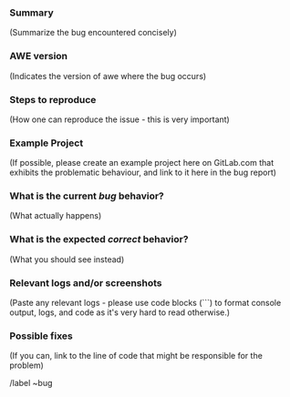 <!---
Please read this!

Before opening a new issue, make sure to search for keywords in the issues
filtered by the "regression" or "bug" label.

For the AWE framework issue tracker:

- https://gitlab.com/aweframework/awe/issues?label_name%5B%5D=bug

and verify the issue you're about to submit isn't a duplicate.
--->

### Summary

(Summarize the bug encountered concisely)

### AWE version

(Indicates the version of awe where the bug occurs)

### Steps to reproduce

(How one can reproduce the issue - this is very important)

### Example Project

(If possible, please create an example project here on GitLab.com that exhibits the problematic behaviour, and link to it here in the bug report)

### What is the current *bug* behavior?

(What actually happens)

### What is the expected *correct* behavior?

(What you should see instead)

### Relevant logs and/or screenshots

(Paste any relevant logs - please use code blocks (```) to format console output,
logs, and code as it's very hard to read otherwise.)

### Possible fixes

(If you can, link to the line of code that might be responsible for the problem)

/label ~bug
